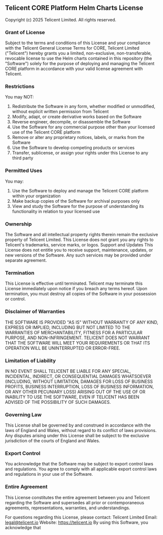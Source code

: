 ## Telicent CORE Platform Helm Charts License
Copyright (c) 2025 Telicent Limited. All rights reserved.

### Grant of License
Subject to the terms and conditions of this License and your compliance with the Telicent General License
Terms for CORE, Telicent Limited ("Telicent") hereby grants you a limited, non-exclusive, non-transferable,
revocable license to use the Helm charts contained in this repository (the "Software") solely for the
purpose of deploying and managing the Telicent CORE platform in accordance with your valid license
agreement with Telicent.

### Restrictions
You may NOT:
1. Redistribute the Software in any form, whether modified or unmodified, without explicit written
permission from Telicent
2. Modify, adapt, or create derivative works based on the Software
3. Reverse engineer, decompile, or disassemble the Software
4. Use the Software for any commercial purpose other than your licensed use of the Telicent CORE
platform
5. Remove or alter any proprietary notices, labels, or marks from the Software
6. Use the Software to develop competing products or services
7. Transfer, sublicense, or assign your rights under this License to any third party

### Permitted Uses
You may:
1. Use the Software to deploy and manage the Telicent CORE platform within your organization
2. Make backup copies of the Software for archival purposes only
3. View and study the Software for the purpose of understanding its functionality in relation to your
licensed use

### Ownership
The Software and all intellectual property rights therein remain the exclusive property of Telicent Limited.
This License does not grant you any rights to Telicent's trademarks, service marks, or logos.
Support and Updates
This License does not entitle you to receive support, maintenance, updates, or new versions of the
Software. Any such services may be provided under separate agreement.

### Termination
This License is effective until terminated. Telicent may terminate this License immediately upon notice if
you breach any terms hereof. Upon termination, you must destroy all copies of the Software in your
possession or control.

### Disclaimer of Warranties
THE SOFTWARE IS PROVIDED "AS IS" WITHOUT WARRANTY OF ANY KIND, EXPRESS OR IMPLIED,
INCLUDING BUT NOT LIMITED TO THE WARRANTIES OF MERCHANTABILITY, FITNESS FOR A
PARTICULAR PURPOSE, AND NON-INFRINGEMENT. TELICENT DOES NOT WARRANT THAT THE
SOFTWARE WILL MEET YOUR REQUIREMENTS OR THAT ITS OPERATION WILL BE UNINTERRUPTED OR
ERROR-FREE.

### Limitation of Liability
IN NO EVENT SHALL TELICENT BE LIABLE FOR ANY SPECIAL, INCIDENTAL, INDIRECT, OR
CONSEQUENTIAL DAMAGES WHATSOEVER (INCLUDING, WITHOUT LIMITATION, DAMAGES FOR LOSS
OF BUSINESS PROFITS, BUSINESS INTERRUPTION, LOSS OF BUSINESS INFORMATION, OR ANY OTHER
PECUNIARY LOSS) ARISING OUT OF THE USE OF OR INABILITY TO USE THE SOFTWARE, EVEN IF
TELICENT HAS BEEN ADVISED OF THE POSSIBILITY OF SUCH DAMAGES.

### Governing Law
This License shall be governed by and construed in accordance with the laws of England and Wales,
without regard to its conflict of laws provisions. Any disputes arising under this License shall be subject to
the exclusive jurisdiction of the courts of England and Wales.

### Export Control
You acknowledge that the Software may be subject to export control laws and regulations. You agree to
comply with all applicable export control laws and regulations in your use of the Software.

### Entire Agreement
This License constitutes the entire agreement between you and Telicent regarding the Software and
supersedes all prior or contemporaneous agreements, representations, warranties, and understandings.

For questions regarding this License, please contact:
Telicent Limited
Email: legal@telicent.io
Website: https://telicent.io
By using this Software, you acknowledge that
